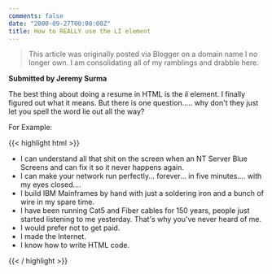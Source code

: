```yaml
---
comments: false
date: "2000-09-27T00:00:00Z"
title: How to REALLY use the LI element
---
```


> This article was originally posted via Blogger on a domain name I no longer own.  I am consolidating all of my ramblings and drabble here.

**Submitted by Jeremy Surma**

The best thing about doing a resume in HTML is the _li_ element. I finally figured out what it means. But there is one question..... why don't they just let you spell the word lie out all the way?

For Example: 

{{< highlight html >}}
<ul>
<li>I can understand all that shit on the screen when an NT Server Blue Screens and can fix it so it never happens again.</li>
<li>I can make your network run perfectly... forever... in five minutes.... with my eyes closed....</li>
<li>I build IBM Mainframes by hand with just a soldering iron and a bunch of wire in my spare time.</li>
<li>I have been running Cat5 and Fiber cables for 150 years, people just started listening to me yesterday. That's why you've never heard of me.</li>
<li>I would prefer not to get paid.</li>
<li>I made the Internet.</li>
<li>I know how to write HTML code.</li>
</ul>
{{< / highlight >}}